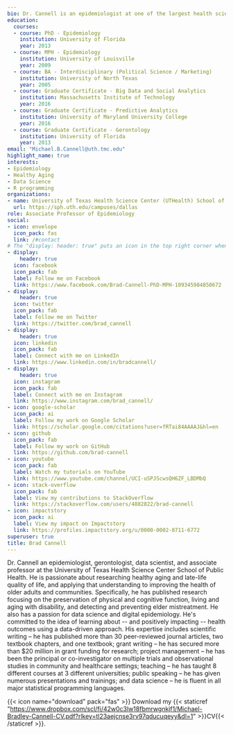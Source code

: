 ```yaml
---
bio: Dr. Cannell is an epidemiologist at one of the largest health science centers in the world, where he uses data-driven approaches to improve the lives of older adults and the health of the communities they live in.
education:
  courses:
  - course: PhD - Epidemiology
    institution: University of Florida
    year: 2013
  - course: MPH - Epidemiology
    institution: University of Louisville
    year: 2009
  - course: BA - Interdisciplinary (Political Science / Marketing)
    institution: University of North Texas
    year: 2005
  - course: Graduate Certificate - Big Data and Social Analytics
    institution: Massachusetts Institute of Technology
    year: 2016
  - course: Graduate Certificate - Predictive Analytics
    institution: University of Maryland University College
    year: 2016
  - course: Graduate Certificate - Gerontology
    institution: University of Florida
    year: 2013
email: "Michael.B.Cannell@uth.tmc.edu"
highlight_name: true
interests:
- Epidemiology
- Healthy Aging
- Data Science
- R programming
organizations:
- name: University of Texas Health Science Center (UTHealth) School of Public Health
  url: https://sph.uth.edu/campuses/dallas
role: Associate Professor of Epidemiology
social:
- icon: envelope
  icon_pack: fas
  link: /#contact
# The "display: header: true" puts an icon in the top right corner when viewed on large browser window
- display:
    header: true
  icon: facebook
  icon_pack: fab
  label: Follow me on Facebook
  link: https://www.facebook.com/Brad-Cannell-PhD-MPH-109345984850672
- display:
    header: true
  icon: twitter
  icon_pack: fab
  label: Follow me on Twitter
  link: https://twitter.com/brad_cannell
- display:
    header: true
  icon: linkedin
  icon_pack: fab
  label: Connect with me on LinkedIn
  link: https://www.linkedin.com/in/bradcannell/
- display:
    header: true
  icon: instagram
  icon_pack: fab
  label: Connect with me on Instagram
  link: https://www.instagram.com/brad_cannell/
- icon: google-scholar
  icon_pack: ai
  label: Follow my work on Google Scholar
  link: https://scholar.google.com/citations?user=fRTai84AAAAJ&hl=en
- icon: github
  icon_pack: fab
  label: Follow my work on GitHub
  link: https://github.com/brad-cannell
- icon: youtube
  icon_pack: fab
  label: Watch my tutorials on YouTube
  link: https://www.youtube.com/channel/UCI-uSPJScwsQH6ZF_LBDMbQ
- icon: stack-overflow
  icon_pack: fab
  label: View my contributions to StackOverflow
  link: https://stackoverflow.com/users/4882822/brad-cannell
- icon: impactstory
  icon_pack: ai
  label: View my impact on Impactstory
  link: https://profiles.impactstory.org/u/0000-0002-8711-6772
superuser: true
title: Brad Cannell
---
```


Dr. Cannell an epidemiologist, gerontologist, data scientist, and associate professor at the University of Texas Health Science Center School of Public Health. He is passionate about researching healthy aging and late-life quality of life, and applying that understanding to improving the health of older adults and communities. Specifically, he has published research focusing on the preservation of physical and cognitive function, living and aging with disability, and detecting and preventing elder mistreatment. He also has a passion for data science and digital epidemiology. He's committed to the idea of learning about -- and positively impacting -- health outcomes using a data-driven approach. His expertise includes scientific writing – he has published more than 30 peer-reviewed journal articles, two textbook chapters, and one textbook; grant writing – he has secured more than $20 million in grant funding for research; project management – he has been the principal or co-investigator on multiple trials and observational studies in community and healthcare settings; teaching – he has taught 8 different courses at 3 different universities; public speaking – he has given numerous presentations and trainings; and data science – he is fluent in all major statistical programming languages. 

{{< icon name="download" pack="fas" >}} Download my {{< staticref "https://www.dropbox.com/scl/fi/42w0c3lw18fbmrwgnkjf1/Michael-Bradley-Cannell-CV.pdf?rlkey=tl23aejcnse3rv97qducuqeyy&dl=1" >}}CV{{< /staticref >}}.
